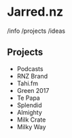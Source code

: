 # Jarred.nz

/info
/projects
/ideas

## Projects

- Podcasts
- RNZ Brand
- Tahi.fm
- Green 2017
- Te Papa
- Splendid
- Almighty
- Milk Crate
- Milky Way
